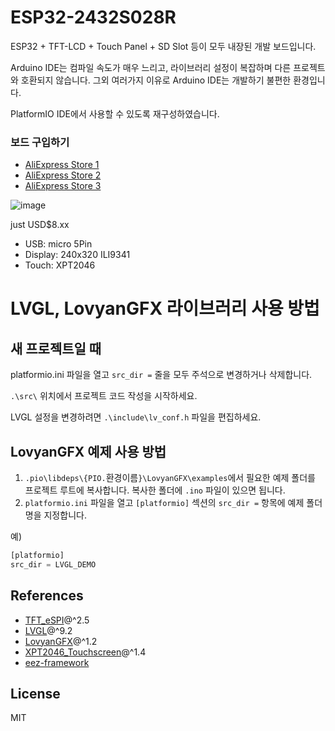 # ESP32-2432S028R

ESP32 + TFT-LCD + Touch Panel + SD Slot 등이 모두 내장된 개발 보드입니다.

Arduino IDE는 컴파일 속도가 매우 느리고, 라이브러리 설정이 복잡하며 다른 프로젝트와 호환되지 않습니다.
그외 여러가지 이유로 Arduino IDE는 개발하기 불편한 환경입니다.

PlatformIO IDE에서 사용할 수 있도록 재구성하였습니다.

### 보드 구입하기

- [AliExpress Store 1](https://s.click.aliexpress.com/e/_oEkDPab)
- [AliExpress Store 2](https://s.click.aliexpress.com/e/_oB5bPtp)
- [AliExpress Store 3](https://s.click.aliexpress.com/e/_oEWKFFl)


![image](https://github.com/user-attachments/assets/0a4fbbd2-c4fa-48ef-bc53-e8ed9a881e4e)

just USD$8.xx

- USB: micro 5Pin
- Display: 240x320 ILI9341
- Touch: XPT2046

# LVGL, LovyanGFX 라이브러리 사용 방법
## 새 프로젝트일 때
platformio.ini 파일을 열고
`src_dir =` 줄을 모두 주석으로 변경하거나 삭제합니다.

`.\src\` 위치에서 프로젝트 코드 작성을 시작하세요.

LVGL 설정을 변경하려면 `.\include\lv_conf.h` 파일을 편집하세요.

## LovyanGFX 예제 사용 방법
1. `.pio\libdeps\{PIO.`환경이름`}\LovyanGFX\examples`에서 필요한 예제 폴더를 프로젝트 루트에 복사합니다. 복사한 폴더에 `.ino` 파일이 있으면 됩니다.
2. `platformio.ini` 파일을 열고 `[platformio]` 섹션의 `src_dir =` 항목에 예제 폴더명을 지정합니다.

예)
```py
[platformio]
src_dir = LVGL_DEMO
```

## References
- [TFT_eSPI](https://github.com/Bodmer/TFT_eSPI)@^2.5
- [LVGL](https://github.com/lvgl/lvgl)@^9.2
- [LovyanGFX](https://github.com/lovyan03/LovyanGFX)@^1.2
- [XPT2046_Touchscreen](https://github.com/PaulStoffregen/XPT2046_Touchscreen)@^1.4
- [eez-framework](https://github.com/eez-open/eez-framework)

## License
MIT
